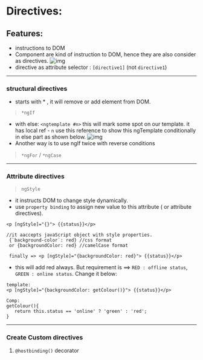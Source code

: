 # Directives:

## Features:
- instructions to DOM
- Component are kind of instruction to DOM, hence they are also consider as directives.
![img](https://github.com/lekhrajdinkar/NG6/blob/master/notes/assets/basic/8.JPG)
- directive as attribute selector : `[directive1]` (not `directive1`)

***

### structural directives
- starts with * , it will remove or add element from DOM. 

> `*ngIf`
- with else: `<ngtemplate #n>` this will mark some spot on our template. it has local ref - `n` use this reference to show this ngTemplate conditionally in else part as shown below.
![img](https://github.com/lekhrajdinkar/NG6/blob/master/notes/assets/basic/9.JPG)
- Another way is to use ngIf twice with reverse conditions

> `*ngFor` / `*ngCase`

***

### Attribute directives
> `ngStyle`  
- it instructs DOM to change style dynamically.
- use `property binding` to assign new value to this attribute ( or attribute directives).
```
<p [ngStyle]="{}"> {{status}}</p>

//it aaccepts javaScript object with style properties.
 {`background-color`: red} //css format
 or {backgroundColor: red} //camelCase format

 finally => <p [ngStyle]="{backgroundColor: red}"> {{status}}</p>
```
- this will add red always. But requirement is ==>  `RED : offline status`, `GREEN : online status`. Change it below:
```
template:
<p [ngStyle]="{backgroundColor: getColour()}"> {{status}}</p>

Comp:
getColour(){
   return this.status == 'online' ? 'green' : 'red';
}
```
***

###  Create Custom directives
1. `@hostbinding()` decorator


